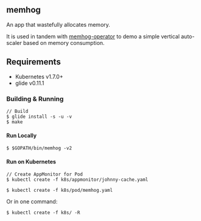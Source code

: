## memhog

An app that wastefully allocates memory.

It is used in tandem with [memhog-operator](https://github.com/metral/memhog-operator) to demo a simple vertical auto-scaler based on memory consumption.

## Requirements
* Kubernetes v1.7.0+
* glide v0.11.1

### Building & Running

```
// Build
$ glide install -s -u -v
$ make
```

#### Run Locally

```
$ $GOPATH/bin/memhog -v2
```

#### Run on Kubernetes

```
// Create AppMonitor for Pod
$ kubectl create -f k8s/appmonitor/johnny-cache.yaml

$ kubectl create -f k8s/pod/memhog.yaml
```

Or in one command:

```
$ kubectl create -f k8s/ -R
```
